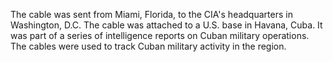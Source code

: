The cable was sent from Miami, Florida, to the CIA's headquarters in Washington, D.C. The cable was attached to a U.S. base in Havana, Cuba. It was part of a series of intelligence reports on Cuban military operations. The cables were used to track Cuban military activity in the region.